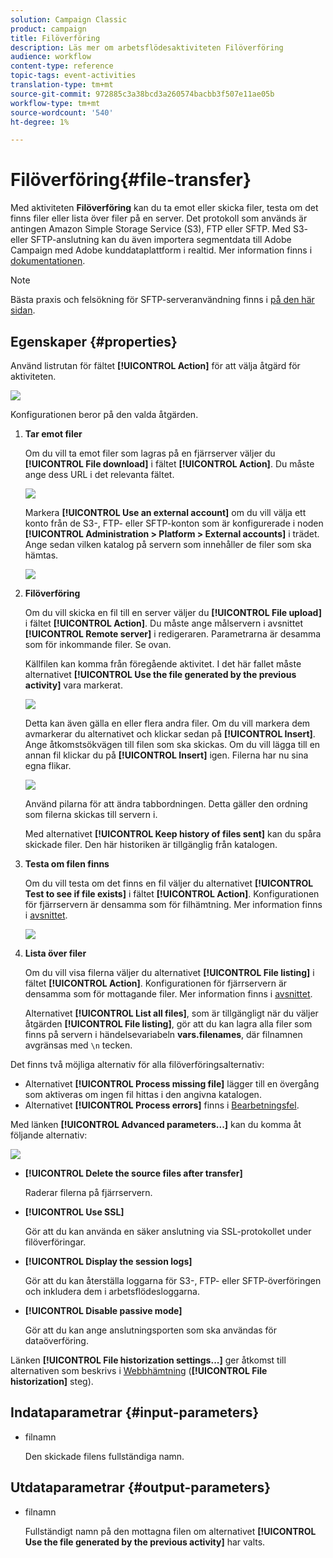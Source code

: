 ```yaml
---
solution: Campaign Classic
product: campaign
title: Filöverföring
description: Läs mer om arbetsflödesaktiviteten Filöverföring
audience: workflow
content-type: reference
topic-tags: event-activities
translation-type: tm+mt
source-git-commit: 972885c3a38bcd3a260574bacbb3f507e11ae05b
workflow-type: tm+mt
source-wordcount: '540'
ht-degree: 1%

---
```



# Filöverföring{#file-transfer}

Med aktiviteten **Filöverföring** kan du ta emot eller skicka filer, testa om det finns filer eller lista över filer på en server. Det protokoll som används är antingen Amazon Simple Storage Service (S3), FTP eller SFTP.
Med S3- eller SFTP-anslutning kan du även importera segmentdata till Adobe Campaign med Adobe kunddataplattform i realtid. Mer information finns i [dokumentationen](https://docs.adobe.com/content/help/en/experience-platform/rtcdp/destinations/destinations-cat/adobe-destinations/adobe-campaign-destination.html).

>[!NOTE]
>
>Bästa praxis och felsökning för SFTP-serveranvändning finns i [på den här sidan](../../platform/using/sftp-server-usage.md).

## Egenskaper {#properties}

Använd listrutan för fältet **[!UICONTROL Action]** för att välja åtgärd för aktiviteten.

![](assets/file_transfert_action.png)

Konfigurationen beror på den valda åtgärden.

1. **Tar emot filer**

   Om du vill ta emot filer som lagras på en fjärrserver väljer du **[!UICONTROL File download]** i fältet **[!UICONTROL Action]**. Du måste ange dess URL i det relevanta fältet.

   ![](assets/file_transfert_edit.png)

   Markera **[!UICONTROL Use an external account]** om du vill välja ett konto från de S3-, FTP- eller SFTP-konton som är konfigurerade i noden **[!UICONTROL Administration > Platform > External accounts]** i trädet. Ange sedan vilken katalog på servern som innehåller de filer som ska hämtas.

   ![](assets/file_transfert_edit_external.png)

1. **Filöverföring**

   Om du vill skicka en fil till en server väljer du **[!UICONTROL File upload]** i fältet **[!UICONTROL Action]**. Du måste ange målservern i avsnittet **[!UICONTROL Remote server]** i redigeraren. Parametrarna är desamma som för inkommande filer. Se ovan.

   Källfilen kan komma från föregående aktivitet. I det här fallet måste alternativet **[!UICONTROL Use the file generated by the previous activity]** vara markerat.

   ![](assets/file_transfert_edit_send.png)

   Detta kan även gälla en eller flera andra filer. Om du vill markera dem avmarkerar du alternativet och klickar sedan på **[!UICONTROL Insert]**. Ange åtkomstsökvägen till filen som ska skickas. Om du vill lägga till en annan fil klickar du på **[!UICONTROL Insert]** igen. Filerna har nu sina egna flikar.

   ![](assets/file_transfert_source.png)

   Använd pilarna för att ändra tabbordningen. Detta gäller den ordning som filerna skickas till servern i.

   Med alternativet **[!UICONTROL Keep history of files sent]** kan du spåra skickade filer. Den här historiken är tillgänglig från katalogen.

1. **Testa om filen finns**

   Om du vill testa om det finns en fil väljer du alternativet **[!UICONTROL Test to see if file exists]** i fältet **[!UICONTROL Action]**. Konfigurationen för fjärrservern är densamma som för filhämtning. Mer information finns i [avsnittet](#properties).

   ![](assets/file_transfert_edit_test.png)

1. **Lista över filer**

   Om du vill visa filerna väljer du alternativet **[!UICONTROL File listing]** i fältet **[!UICONTROL Action]**. Konfigurationen för fjärrservern är densamma som för mottagande filer. Mer information finns i [avsnittet](#properties).

   Alternativet **[!UICONTROL List all files]**, som är tillgängligt när du väljer åtgärden **[!UICONTROL File listing]**, gör att du kan lagra alla filer som finns på servern i händelsevariabeln **vars.filenames**, där filnamnen avgränsas med `\n` tecken.

Det finns två möjliga alternativ för alla filöverföringsalternativ:

* Alternativet **[!UICONTROL Process missing file]** lägger till en övergång som aktiveras om ingen fil hittas i den angivna katalogen.
* Alternativet **[!UICONTROL Process errors]** finns i [Bearbetningsfel](../../workflow/using/monitoring-workflow-execution.md#processing-errors).

Med länken **[!UICONTROL Advanced parameters...]** kan du komma åt följande alternativ:

![](assets/file_transfert_advanced.png)

* **[!UICONTROL Delete the source files after transfer]**

   Raderar filerna på fjärrservern.

* **[!UICONTROL Use SSL]**

   Gör att du kan använda en säker anslutning via SSL-protokollet under filöverföringar.

* **[!UICONTROL Display the session logs]**

   Gör att du kan återställa loggarna för S3-, FTP- eller SFTP-överföringen och inkludera dem i arbetsflödesloggarna.

* **[!UICONTROL Disable passive mode]**

   Gör att du kan ange anslutningsporten som ska användas för dataöverföring.

Länken **[!UICONTROL File historization settings...]** ger åtkomst till alternativen som beskrivs i [Webbhämtning](../../workflow/using/web-download.md) (**[!UICONTROL File historization]** steg).

## Indataparametrar {#input-parameters}

* filnamn

   Den skickade filens fullständiga namn.

## Utdataparametrar {#output-parameters}

* filnamn

   Fullständigt namn på den mottagna filen om alternativet **[!UICONTROL Use the file generated by the previous activity]** har valts.
